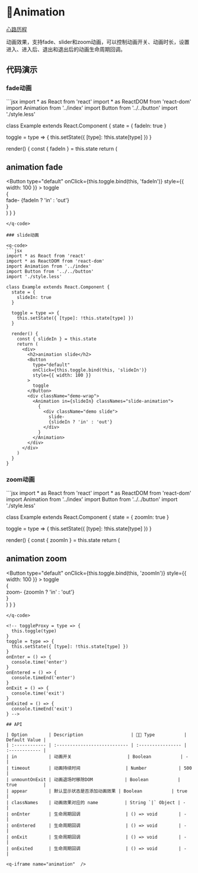 # Animation <q-qrcode name='animation' />

[心路历程](https://juejin.im/post/5caf0d6ef265da036c577713)

动画效果，支持fade、slider和zoom动画，可以控制动画开关、动画时长，设置进入、进入后、退出和退出后的动画生命周期回调。

## 代码演示

### fade动画

<q-code>
```jsx
import * as React from 'react'
import * as ReactDOM from 'react-dom'
import Animation from '../index'
import Button from '../../button'
import './style.less'

class Example extends React.Component {
  state = {
    fadeIn: true
  }

  toggle = type => {
    this.setState({ [type]: !this.state[type] })
  }

  render() {
    const { fadeIn } = this.state
    return (
      <div>
        <h2>animation fade</h2>
        <Button
          type="default"
          onClick={this.toggle.bind(this, 'fadeIn')}
          style={{ width: 100 }}
        >
          toggle
        </Button>
        <div className="demo-wrap">
          <Animation in={fadeIn} classNames="fade-animation">
            {
              <div className="demo">
                fade-
                {fadeIn ? 'in' : 'out'}
              </div>
            }
          </Animation>
        </div>
      </div>
    )
  }
}
```
</q-code>

### slide动画

<q-code>
```jsx
import * as React from 'react'
import * as ReactDOM from 'react-dom'
import Animation from '../index'
import Button from '../../button'
import './style.less'

class Example extends React.Component {
  state = {
    slideIn: true
  }

  toggle = type => {
    this.setState({ [type]: !this.state[type] })
  }

  render() {
    const { slideIn } = this.state
    return (
      <div>
        <h2>animation slide</h2>
        <Button
          type="default"
          onClick={this.toggle.bind(this, 'slideIn')}
          style={{ width: 100 }}
        >
          toggle
        </Button>
        <div className="demo-wrap">
          <Animation in={slideIn} classNames="slide-animation">
            {
              <div className="demo slide">
                slide-
                {slideIn ? 'in' : 'out'}
              </div>
            }
          </Animation>
        </div>
      </div>
    )
  }
}
```
</q-code>

### zoom动画

<q-code>
```jsx
import * as React from 'react'
import * as ReactDOM from 'react-dom'
import Animation from '../index'
import Button from '../../button'
import './style.less'

class Example extends React.Component {
  state = {
    zoomIn: true
  }

  toggle = type => {
    this.setState({ [type]: !this.state[type] })
  }

  render() {
    const { zoomIn } = this.state
    return (
      <div>
        <h2>animation zoom</h2>
        <Button
          type="default"
          onClick={this.toggle.bind(this, 'zoomIn')}
          style={{ width: 100 }}
        >
          toggle
        </Button>
        <div className="demo-wrap">
          <div className="zoom__wrap">
            <Animation in={zoomIn} classNames="zoom-animation">
              {
                <div className="demo zoom">
                  zoom-
                  {zoomIn ? 'in' : 'out'}
                </div>
              }
            </Animation>
          </div>
        </div>
      </div>
    )
  }
}
```
</q-code>

<!-- toggleProxy = type => {
  this.toggle(type)
}
toggle = type => {
  this.setState({ [type]: !this.state[type] })
}
onEnter = () => {
  console.time('enter')
}
onEntered = () => {
  console.timeEnd('enter')
}
onExit = () => {
  console.time('exit')
}
onExited = () => {
  console.timeEnd('exit')
} -->

## API

| Option        | Description                  |  Type           | Default Value |
| :------------ | :--------------------------- | :---------------- | :------------ |
| in            | 动画开关                     | Boolean           | -             |
| timeout       | 动画持续时间                 | Number            | 500           |
| unmountOnExit | 动画退场时移除DOM            | Boolean           | true          |
| appear        | 默认显示状态是否添加动画效果 | Boolean           | true          |
| classNames    | 动画效果对应的 name          | String `|` Object | -             |
| onEnter       | 生命周期回调                 | () => void        | -             |
| onEntered     | 生命周期回调                 | () => void        | -             |
| onExit        | 生命周期回调                 | () => void        | -             |
| onExited      | 生命周期回调                 | () => void        | -             |

<q-iframe name="animation"  />